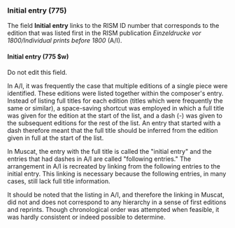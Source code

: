 ### Initial entry (775)  

The field **Initial entry** links to the RISM ID number that corresponds to the edition that was listed first in the RISM publication _Einzeldrucke vor 1800/Individual prints before 1800_ (A/I).

#### Initial entry (775 $w)  

Do not edit this field.

In A/I, it was frequently the case that multiple editions of a single piece were identified. These editions were listed together within the composer's entry. Instead of listing full titles for each edition (titles which were frequently the same or similar), a space-saving shortcut was employed in which a full title was given for the edition at the start of the list, and a dash (-) was given to the subsequent editions for the rest of the list. An entry that started with a dash therefore meant that the full title should be inferred from the edition given in full at the start of the list.

In Muscat, the entry with the full title is called the "initial entry" and the entries that had dashes in A/I are called "following entries." The arrangement in A/I is recreated by linking from the following entries to the initial entry. This linking is necessary because the following entries, in many cases, still lack full title information.

It should be noted that the listing in A/I, and therefore the linking in Muscat, did not and does not correspond to any hierarchy in a sense of first editions and reprints. Though chronological order was attempted when feasible, it was hardly consistent or indeed possible to determine.
